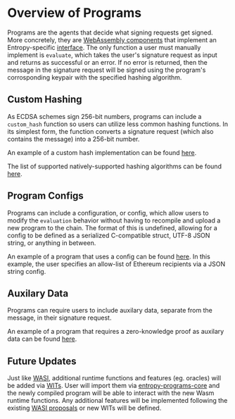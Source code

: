 # Overview of Programs

Programs are the agents that decide what signing requests get signed. More concretely, they are [WebAssembly components][components] that implement an Entropy-specific [interface][wit-interface]. The only function a user must manually implement is `evaluate`, which takes the user's signature request as input and returns as successful or an error. If no error is returned, then the message in the signature request will be signed using the program's corrosponding keypair with the specified hashing algorithm.

## Custom Hashing

As ECDSA schemes sign 256-bit numbers, programs can include a `custom_hash` function so users can utilize less common hashing functions. In its simplest form, the function converts a signature request (which also contains the message) into a 256-bit number.

An example of a custom hash implementation can be found [here][custom-hash-example].

The list of supported natively-supported hashing algorithms can be found [here][native-hashing-algorithms].

## Program Configs

Programs can include a configuration, or config, which allow users to modify the `evaluation` behavior without having to recompile and upload a new program to the chain. The format of this is undefined, allowing for a config to be defined as a serialized C-compatible struct, UTF-8 JSON string, or anything in between.

An example of a program that uses a config can be found [here][config-example]. In this example, the user specifies an allow-list of Ethereum recipients via a JSON string config.

## Auxilary Data

Programs can require users to include auxilary data, separate from the message, in their signature request.

An example of a program that requires a zero-knowledge proof as auxilary data can be found [here][zkp-example].

## Future Updates

Just like [WASI], additional runtime functions and features (eg. oracles) will be added via [WITs][wit]. User will import them via [entropy-programs-core] and the newly compiled program will be able to interact with the new Wasm runtime functions. Any additional features will be implemented following the existing [WASI proposals] or new WITs will be defined.

[components]: https://github.com/WebAssembly/component-model
[wit]: https://github.com/WebAssembly/component-model/blob/main/design/mvp/WIT.md
[entropy-programs-core]: https://github.com/entropyxyz/programs/tree/main/core
[custom-hash-example]: https://github.com/entropyxyz/programs/tree/master/examples/custom-hash
[config-example]: https://github.com/entropyxyz/programs/blob/master/examples/basic-transaction/src/lib.rs#L18
[zkp-example]: https://github.com/entropyxyz/programs/blob/master/examples/risczero-zkvm-verification/src/lib.rs#L24
[native-hashing-algorithms]: https://github.com/entropyxyz/entropy-core/blob/master/crates/shared/src/types.rs#L101
[wit-interface]: https://github.com/entropyxyz/programs/blob/master/wit/application.wit
[WASI]: https://wasi.dev/
[WASI proposals]: https://github.com/WebAssembly/WASI/blob/main/Proposals.md
